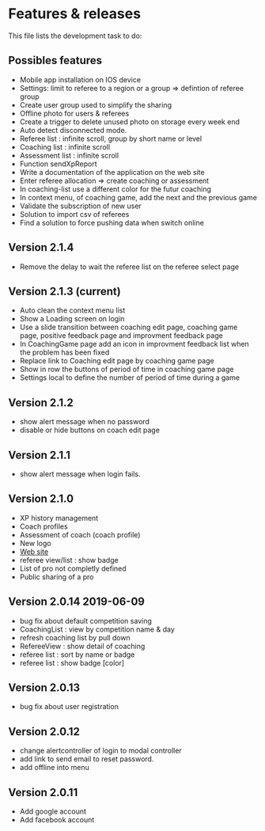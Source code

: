 # Features & releases

This file lists the development task to do:

## Possibles features

- Mobile app installation on IOS device
- Settings: limit to referee to a region or a group => defintion of referee group
- Create user group used to simplify the sharing
- Offline photo for users & referees
- Create a trigger to delete unused photo on storage every week end
- Auto detect disconnected mode.
- Referee list : infinite scroll, group by short name or level
- Coaching list : infinite scroll
- Assessment list : infinite scroll
- Function sendXpReport
- Write a documentation of the application on the web site
- Enter referee allocation => create coaching or assessment
- In coaching-list use a different color for the futur coaching
- In context menu, of coaching game, add the next and the previous game
- Validate the subscription of new user
- Solution to import csv of referees
- Find a solution to force pushing data when switch online

## Version 2.1.4

- Remove the delay to wait the referee list on the referee select page


## Version 2.1.3  (current)

- Auto clean the context menu list
- Show a Loading screen on login
- Use a slide transition between coaching edit page, coaching game page, positive feedback page and improvment feedback page
- In CoachingGame page add an icon in improvment feedback list when the problem has been fixed
- Replace link to Coaching edit page by coaching game page
- Show in row the buttons of period of time in coaching game page
- Settings local to define the number of period of time during a game

## Version 2.1.2 

- show alert message when no password
- disable or hide buttons on coach edit page


## Version 2.1.1

- show alert message when login fails.

## Version 2.1.0

- XP history management
- Coach profiles
- Assessment of coach (coach profile)
- New logo
- [Web site](http://coachreferee.com)
- referee view/list : show badge
- List of pro not completly defined
- Public sharing of a pro

## Version 2.0.14 2019-06-09

- bug fix about default competition saving
- CoachingList : view by competition name & day
- refresh coaching list by pull down
- RefereeView : show detail of coaching
- referee list : sort by name or badge
- referee list : show badge [color]

## Version 2.0.13

- bug fix about user registration

## Version 2.0.12

- change alertcontroller of login to modal controller
- add link to send email to reset password.
- add offline into menu

## Version 2.0.11

- Add google account
- Add facebook account
